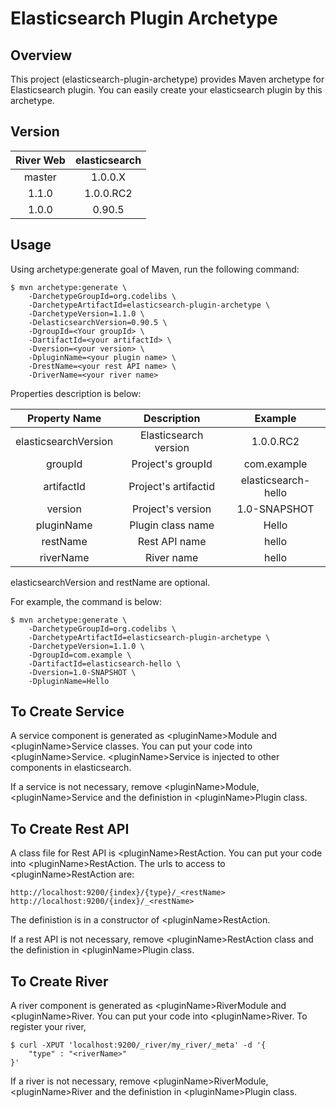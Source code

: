 Elasticsearch Plugin Archetype
==============================

## Overview

This project (elasticsearch-plugin-archetype) provides Maven archetype for Elasticsearch plugin.
You can easily create your elasticsearch plugin by this archetype.

## Version

| River Web | elasticsearch |
|:---------:|:-------------:|
| master    | 1.0.0.X       |
| 1.1.0     | 1.0.0.RC2     |
| 1.0.0     | 0.90.5        |

## Usage

Using archetype:generate goal of Maven, run the following command:

    $ mvn archetype:generate \
        -DarchetypeGroupId=org.codelibs \
        -DarchetypeArtifactId=elasticsearch-plugin-archetype \
        -DarchetypeVersion=1.1.0 \
        -DelasticsearchVersion=0.90.5 \
        -DgroupId=<Your groupId> \
        -DartifactId=<your artifactId> \
        -Dversion=<your version> \
        -DpluginName=<your plugin name> \
        -DrestName=<your rest API name> \
        -DriverName=<your river name> 

Properties description is below:

| Property Name        | Description           | Example             |
|:--------------------:|:---------------------:|:-------------------:|
| elasticsearchVersion | Elasticsearch version | 1.0.0.RC2           |
| groupId              | Project's groupId     | com.example         |
| artifactId           | Project's artifactid  | elasticsearch-hello |
| version              | Project's version     | 1.0-SNAPSHOT        |
| pluginName           | Plugin class name     | Hello               |
| restName             | Rest API name         | hello               |
| riverName            | River name            | hello               |

elasticsearchVersion and restName are optional.

For example, the command is below:

    $ mvn archetype:generate \
        -DarchetypeGroupId=org.codelibs \
        -DarchetypeArtifactId=elasticsearch-plugin-archetype \
        -DarchetypeVersion=1.1.0 \
        -DgroupId=com.example \
        -DartifactId=elasticsearch-hello \
        -Dversion=1.0-SNAPSHOT \
        -DpluginName=Hello 

## To Create Service

A service component is generated as \<pluginName\>Module and \<pluginName\>Service classes.
You can put your code into \<pluginName\>Service.
\<pluginName\>Service is injected to other components in elasticsearch.

If a service is not necessary, remove \<pluginName\>Module, \<pluginName\>Service and the definistion in \<pluginName\>Plugin class.

## To Create Rest API

A class file for Rest API is \<pluginName\>RestAction.
You can put your code into \<pluginName\>RestAction.
The urls to access to \<pluginName\>RestAction are:

    http://localhost:9200/{index}/{type}/_<restName>
    http://localhost:9200/{index}/_<restName>

The definistion is in a constructor of \<pluginName\>RestAction.

If a rest API is not necessary, remove \<pluginName\>RestAction class and the definistion in \<pluginName\>Plugin class.

## To Create River

A river component is generated as \<pluginName\>RiverModule and \<pluginName\>River.
You can put your code into \<pluginName\>River.
To register your river, 

    $ curl -XPUT 'localhost:9200/_river/my_river/_meta' -d '{
        "type" : "<riverName>"
    }'

If a river is not necessary, remove \<pluginName\>RiverModule, \<pluginName\>River and the definistion in \<pluginName\>Plugin class.

